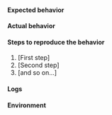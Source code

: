 <!--

Steps before creating an issue: 

1. I've read the documentation.
2. I've tried googling or asking my question on stackoverflow.
3. I've tried searching this repository for similar issues.

-->

#### Expected behavior

#### Actual behavior

#### Steps to reproduce the behavior

1. [First step]
2. [Second step]
3. [and so on...]

#### Logs

<!-- Please share any relevant logs that may help us debug your issue. -->

#### Environment

<!-- e.g. Versions used of: npm, Node, chainflow, OS, device -->